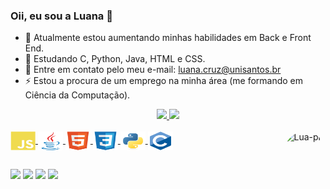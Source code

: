 ### Oii, eu sou a Luana 👋


- 🔭 Atualmente estou aumentando minhas habilidades em Back e Front End.
- 🌱 Estudando C, Python, Java, HTML e CSS.
- 💬 Entre em contato pelo meu e-mail: luana.cruz@unisantos.br
- ⚡ Estou a procura de um emprego na minha área (me formando em Ciência da Computação).

<div align="center">
  <a href="https://github.com/LuaCruzz">
  <img height="150em" src="https://github-readme-stats.vercel.app/api?username=luacruzz&show_icons=true&theme=tokyonight&include_all_commits=true&count_private=true"/>
  <img height="120em" src="https://github-readme-stats.vercel.app/api/top-langs/?username=luacruzz&layout=compact&langs_count=7&theme=tokyonight"/>
</div>
  
  <div style="display: inline_block"><br>
  <img align="center" alt="Lua-Js" height="30" width="40" src="https://raw.githubusercontent.com/devicons/devicon/master/icons/javascript/javascript-plain.svg">
  <img align="center" alt="Lua-Java" height="30" width="40" src="https://raw.githubusercontent.com/devicons/devicon/master/icons/java/java-original.svg">
  <img align="center" alt="Lua-HTML" height="30" width="40" src="https://raw.githubusercontent.com/devicons/devicon/master/icons/html5/html5-original.svg">
  <img align="center" alt="Lua-CSS" height="30" width="40" src="https://raw.githubusercontent.com/devicons/devicon/master/icons/css3/css3-original.svg">
  <img align="center" alt="Lua-Python" height="30" width="40" src="https://raw.githubusercontent.com/devicons/devicon/master/icons/python/python-original.svg">
  <img align="center" alt="Lua-C" height="30" width="40" src="https://raw.githubusercontent.com/devicons/devicon/master/icons/c/c-original.svg">
  <img align="right" alt="Lua-pic" height="170" style="border-radius:50px;" src="https://glacier-sweatpants-c18.notion.site/image/https%3A%2F%2Fs3-us-west-2.amazonaws.com%2Fsecure.notion-static.com%2Fbc193fa2-4ec7-49aa-b512-35689086bfad%2FANIME.gif?table=block&id=8fac78d7-9964-4b21-a486-b7d89142da4e&spaceId=01987668-4bd5-4b16-af3f-000ccc7e1363&userId=&cache=v2">
</div>
  
  ##
  
  <div> 
  <a href="https://instagram.com/lua_crzz" target="_blank"><img src="https://img.shields.io/badge/-Instagram-%23E4405F?style=for-the-badge&logo=instagram&logoColor=white" target="_blank"></a>
  <a href = "mailto:luanaluuh399@gmail.com"><img src="https://img.shields.io/badge/-Gmail-%23333?style=for-the-badge&logo=gmail&logoColor=white" target="_blank"></a>
  <a href="https://www.linkedin.com/in/luana-silva-cruz-075886210" target="_blank"><img src="https://img.shields.io/badge/-LinkedIn-%230077B5?style=for-the-badge&logo=linkedin&logoColor=white" target="_blank"></a>
  <a href="https://glacier-sweatpants-c18.notion.site/L-I-F-E-a9f4e1626c73442bb03455d6a583fd0d" target="_blank"><img src="https://img.shields.io/badge/Notion-000000?style=for-the-badge&logo=notion&logoColor=white"
  </div>
